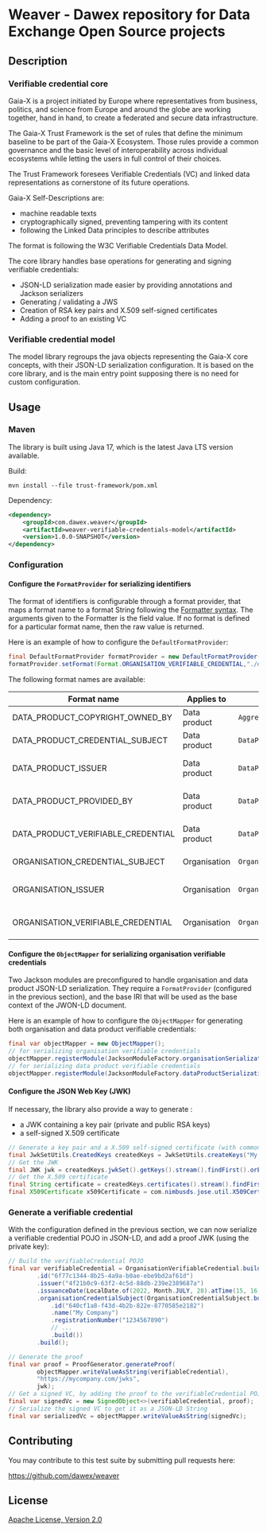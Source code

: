# Weaver - Dawex repository for Data Exchange Open Source projects

## Description

### Verifiable credential core

Gaia-X is a project initiated by Europe where representatives from business, politics, and science from Europe and around the globe are working together, hand in hand, to create a federated and secure data infrastructure. 

The Gaia-X Trust Framework is the set of rules that define the minimum baseline to be part of the Gaia-X Ecosystem. Those rules provide a common governance and the basic level of interoperability across individual ecosystems while letting the users in full control of their choices.

The Trust Framework foresees Verifiable Credentials (VC) and linked data representations as cornerstone of its future operations.

Gaia-X Self-Descriptions are:
- machine readable texts
- cryptographically signed, preventing tampering with its content
- following the Linked Data principles to describe attributes

The format is following the W3C Verifiable Credentials Data Model.


The core library handles base operations for generating and signing verifiable credentials: 
- JSON-LD serialization made easier by providing annotations and Jackson serializers
- Generating / validating a JWS
- Creation of RSA key pairs and X.509 self-signed certificates
- Adding a proof to an existing VC

### Verifiable credential model

The model library regroups the java objects representing the Gaia-X core concepts, with their JSON-LD serialization configuration. 
It is based on the core library, and is the main entry point supposing there is no need for custom configuration.

## Usage

### Maven

The library is built using Java 17, which is the latest Java LTS version available.

Build:
```shell
mvn install --file trust-framework/pom.xml
```

Dependency:
```xml
<dependency>
    <groupId>com.dawex.weaver</groupId>
    <artifactId>weaver-verifiable-credentials-model</artifactId>
    <version>1.0.0-SNAPSHOT</version>
</dependency>
```

### Configuration

#### Configure the `FormatProvider` for serializing identifiers

The format of identifiers is configurable through a format provider, that maps a format name to a format String following
the [Formatter syntax](https://docs.oracle.com/en/java/javase/17/docs/api/java.base/java/util/Formatter.html#syntax).
The arguments given to the Formatter is the field value. If no format is defined for a particular format name, then the raw value is
returned.

Here is an example of how to configure the `DefaultFormatProvider`:

```java
final DefaultFormatProvider formatProvider = new DefaultFormatProvider();
formatProvider.setFormat(Format.ORGANISATION_VERIFIABLE_CREDENTIAL,"./organisations/%s/verifiableCredential");
```

The following format names are available:

| Format name | Applies to   | Field                                   | Description                   |
| --- |--------------|-----------------------------------------|-------------------------------|
| DATA_PRODUCT_COPYRIGHT_OWNED_BY | Data product | `AggregationOf.copyrightOwnedBy`          | copyright owner               |
| DATA_PRODUCT_CREDENTIAL_SUBJECT | Data product | `DataProductCredentialSubject.id`         | credential subject id         |
| DATA_PRODUCT_ISSUER | Data product | `DataProductVerifiableCredential.issuer`  | verifiable credential issuer  |
| DATA_PRODUCT_PROVIDED_BY | Data product | `DataProductCredentialSubject.providedBy` | credential subject providedBy |
| DATA_PRODUCT_VERIFIABLE_CREDENTIAL | Data product | `DataProductVerifiableCredential.id`      | verifiable credential id      |
| ORGANISATION_CREDENTIAL_SUBJECT | Organisation | `OrganisationCredentialSubject.id`        | credential subject id         |
| ORGANISATION_ISSUER | Organisation | `OrganisationVerifiableCredential.issuer` | verifiable credential issuer  |
| ORGANISATION_VERIFIABLE_CREDENTIAL | Organisation | `OrganisationVerifiableCredential.id`     | verifiable credential id      |

#### Configure the `ObjectMapper` for serializing organisation verifiable credentials

Two Jackson modules are preconfigured to handle organisation and data product JSON-LD serialization. They require a `FormatProvider` 
(configured in the previous section), and the base IRI that will be used as the base context of the JWON-LD document. 

Here is an example of how to configure the `ObjectMapper` for generating both organisation and data product verifiable credentials:
```java
final var objectMapper = new ObjectMapper();
// for serializing organisation verifiable credentials
objectMapper.registerModule(JacksonModuleFactory.organisationSerializationModule(formatProvider, () -> "https://mycompany.com"));
// for serializing data product verifiable credentials
objectMapper.registerModule(JacksonModuleFactory.dataProductSerializationModule(formatProvider, () -> "https://mycompany.com"));
```

#### Configure the JSON Web Key (JWK) 

If necessary, the library also provide a way to generate : 
- a JWK containing a key pair (private and public RSA keys)
- a self-signed X.509 certificate

```java
// Generate a key pair and a X.509 self-signed certificate (with common name "My Company", and a 12 months validity) 
final JwkSetUtils.CreatedKeys createdKeys = JwkSetUtils.createKeys("My Company", 12);
// Get the JWK
final JWK jwk = createdKeys.jwkSet().getKeys().stream().findFirst().orElseThrow();
// Get the X.509 certificate
final String certificate = createdKeys.certificates().stream().findFirst().orElseThrow();
final X509Certificate x509Certificate = com.nimbusds.jose.util.X509CertUtils.parse(certificate);
```

### Generate a verifiable credential

With the configuration defined in the previous section, we can now serialize a verifiable credential POJO in JSON-LD, and add a proof 
 JWK (using the private key):

```java
// Build the verifiableCredential POJO
final var verifiableCredential = OrganisationVerifiableCredential.builder()
        .id("6f77c1344-8b25-4a9a-b0ae-ebe9bd2af61d")
        .issuer("4f21b0c9-63f2-4c5d-88db-239e2389687a")
        .issuanceDate(LocalDate.of(2022, Month.JULY, 28).atTime(15, 16, 1).atZone(ZoneOffset.UTC))
        .organisationCredentialSubject(OrganisationCredentialSubject.builder()
            .id("640cf1a8-f43d-4b2b-822e-8770585e2182")
            .name("My Company")
            .registrationNumber("1234567890")
            // ...
            .build())
        .build();

// Generate the proof
final var proof = ProofGenerator.generateProof(
		objectMapper.writeValueAsString(verifiableCredential),
		"https://mycompany.com/jwks",
		jwk);
// Get a signed VC, by adding the proof to the verifiableCredential POJO
final var signedVc = new SignedObject<>(verifiableCredential, proof);
// Serialize the signed VC to get it as a JSON-LD String
final var serializedVc = objectMapper.writeValueAsString(signedVc);
```

## Contributing

You may contribute to this test suite by submitting pull requests here:

https://github.com/dawex/weaver

## License

[Apache License, Version 2.0](LICENSE)

